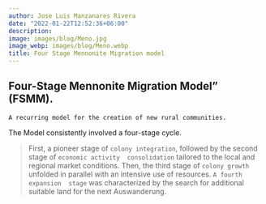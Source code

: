 ```yaml
---
author: Jose Luis Manzanares Rivera
date: "2022-01-22T12:52:36+06:00"
description:
image: images/blog/Meno.jpg
image_webp: images/blog/Meno.webp
title: Four Stage Mennonite Migration model
---
```


## Four-Stage Mennonite Migration Model” (FSMM).


```A recurring model for the creation of new rural communities.```


The Model consistently involved a four-stage cycle. 

>First, a pioneer stage of ```colony integration```, followed by the second stage of ```economic activity 
consolidation``` tailored to the local and regional market conditions. Then, the third stage of 
```colony growth``` unfolded in parallel with an intensive use of resources. ```A fourth expansion 
stage``` was characterized by the search for additional suitable land for the next 
Auswanderung.
